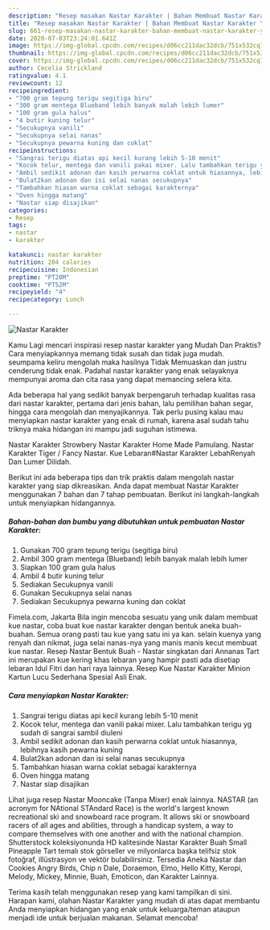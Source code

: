 ```yaml
---
description: "Resep masakan Nastar Karakter | Bahan Membuat Nastar Karakter Yang Enak Dan Lezat"
title: "Resep masakan Nastar Karakter | Bahan Membuat Nastar Karakter Yang Enak Dan Lezat"
slug: 661-resep-masakan-nastar-karakter-bahan-membuat-nastar-karakter-yang-enak-dan-lezat
date: 2020-07-03T23:24:01.641Z
image: https://img-global.cpcdn.com/recipes/d06cc211dac32dcb/751x532cq70/nastar-karakter-foto-resep-utama.jpg
thumbnail: https://img-global.cpcdn.com/recipes/d06cc211dac32dcb/751x532cq70/nastar-karakter-foto-resep-utama.jpg
cover: https://img-global.cpcdn.com/recipes/d06cc211dac32dcb/751x532cq70/nastar-karakter-foto-resep-utama.jpg
author: Cecelia Strickland
ratingvalue: 4.1
reviewcount: 12
recipeingredient:
- "700 gram tepung terigu segitiga biru"
- "300 gram mentega Blueband lebih banyak malah lebih lumer"
- "100 gram gula halus"
- "4 butir kuning telur"
- "Secukupnya vanili"
- "Secukupnya selai nanas"
- "Secukupnya pewarna kuning dan coklat"
recipeinstructions:
- "Sangrai terigu diatas api kecil kurang lebih 5-10 menit"
- "Kocok telur, mentega dan vanili pakai mixer. Lalu tambahkan terigu yg sudah di sangrai sambil diuleni"
- "Ambil sedikit adonan dan kasih perwarna coklat untuk hiasannya, lebihnya kasih pewarna kuning"
- "Bulat2kan adonan dan isi selai nanas secukupnya"
- "Tambahkan hiasan warna coklat sebagai karakternya"
- "Oven hingga matang"
- "Nastar siap disajikan"
categories:
- Resep
tags:
- nastar
- karakter

katakunci: nastar karakter 
nutrition: 204 calories
recipecuisine: Indonesian
preptime: "PT20M"
cooktime: "PT52M"
recipeyield: "4"
recipecategory: Lunch

---
```



![Nastar Karakter](https://img-global.cpcdn.com/recipes/d06cc211dac32dcb/751x532cq70/nastar-karakter-foto-resep-utama.jpg)

Kamu Lagi mencari inspirasi resep nastar karakter yang Mudah Dan Praktis? Cara menyiapkannya memang tidak susah dan tidak juga mudah. seumpama keliru mengolah maka hasilnya Tidak Memuaskan dan justru cenderung tidak enak. Padahal nastar karakter yang enak selayaknya mempunyai aroma dan cita rasa yang dapat memancing selera kita.

Ada beberapa hal yang sedikit banyak berpengaruh terhadap kualitas rasa dari nastar karakter, pertama dari jenis bahan, lalu pemilihan bahan segar, hingga cara mengolah dan menyajikannya. Tak perlu pusing kalau mau menyiapkan nastar karakter yang enak di rumah, karena asal sudah tahu triknya maka hidangan ini mampu jadi suguhan istimewa.

Nastar Karakter Strowbery Nastar Karakter Home Made Pamulang. Nastar Karakter Tiger / Fancy Nastar. Kue Lebaran#Nastar Karakter LebahRenyah Dan Lumer Dilidah.


Berikut ini ada beberapa tips dan trik praktis dalam mengolah nastar karakter yang siap dikreasikan. Anda dapat membuat Nastar Karakter menggunakan 7 bahan dan 7 tahap pembuatan. Berikut ini langkah-langkah untuk menyiapkan hidangannya.

<!--inarticleads1-->

##### Bahan-bahan dan bumbu yang dibutuhkan untuk pembuatan Nastar Karakter:

1. Gunakan 700 gram tepung terigu (segitiga biru)
1. Ambil 300 gram mentega (Blueband) lebih banyak malah lebih lumer
1. Siapkan 100 gram gula halus
1. Ambil 4 butir kuning telur
1. Sediakan Secukupnya vanili
1. Gunakan Secukupnya selai nanas
1. Sediakan Secukupnya pewarna kuning dan coklat


Fimela.com, Jakarta Bila ingin mencoba sesuatu yang unik dalam membuat kue nastar, coba buat kue nastar karakter dengan bentuk aneka buah-buahan. Semua orang pasti tau kue yang satu ini ya kan. selain kuenya yang renyah dan nikmat, juga selai nanas-nya yang manis manis kecut membuat kue nastar. Resep Nastar Bentuk Buah - Nastar singkatan dari Annanas Tart ini merupakan kue kering khas lebaran yang hampir pasti ada disetiap lebaran Idul Fitri dan hari raya lainnya. Resep Kue Nastar Karakter Minion Kartun Lucu Sederhana Spesial Asli Enak. 

<!--inarticleads2-->

##### Cara menyiapkan Nastar Karakter:

1. Sangrai terigu diatas api kecil kurang lebih 5-10 menit
1. Kocok telur, mentega dan vanili pakai mixer. Lalu tambahkan terigu yg sudah di sangrai sambil diuleni
1. Ambil sedikit adonan dan kasih perwarna coklat untuk hiasannya, lebihnya kasih pewarna kuning
1. Bulat2kan adonan dan isi selai nanas secukupnya
1. Tambahkan hiasan warna coklat sebagai karakternya
1. Oven hingga matang
1. Nastar siap disajikan


Lihat juga resep Nastar Mooncake (Tanpa Mixer) enak lainnya. NASTAR (an acronym for NAtional STAndard Race) is the world&#39;s largest known recreational ski and snowboard race program. It allows ski or snowboard racers of all ages and abilities, through a handicap system, a way to compare themselves with one another and with the national champion. Shutterstock koleksiyonunda HD kalitesinde Nastar Karakter Buah Small Pineapple Tart temalı stok görseller ve milyonlarca başka telifsiz stok fotoğraf, illüstrasyon ve vektör bulabilirsiniz. Tersedia Aneka Nastar dan Cookies Angry Birds, Chip n Dale, Doraemon, Elmo, Hello Kitty, Keropi, Melody, Mickey, Minnie, Buah, Emoticon, dan Karakter Lainnya. 

Terima kasih telah menggunakan resep yang kami tampilkan di sini. Harapan kami, olahan Nastar Karakter yang mudah di atas dapat membantu Anda menyiapkan hidangan yang enak untuk keluarga/teman ataupun menjadi ide untuk berjualan makanan. Selamat mencoba!
